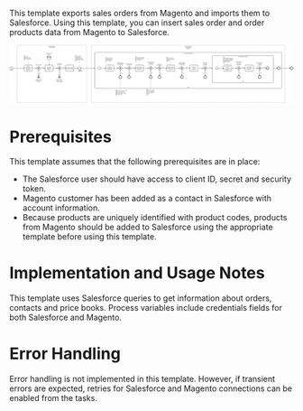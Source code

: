 This template exports sales orders from Magento and imports them to Salesforce.
Using this template, you can insert sales order and order products data from Magento to Salesforce.

![Template](assets/Adobe_Commerce___Magento_Order_to_Salesforce.svg)

# Prerequisites

This template assumes that the following prerequisites are in place:

- The Salesforce user should have access to client ID, secret and security token.
- Magento customer has been added as a contact in Salesforce with account information.
- Because products are uniquely identified with product codes, products from Magento should be added to Salesforce using the appropriate template before using this template.

# Implementation and Usage Notes

This template uses Salesforce queries to get information about orders, contacts and price books.
Process variables include credentials fields for both Salesforce and Magento.

# Error Handling

Error handling is not implemented in this template.
However, if transient errors are expected, retries for Salesforce and Magento connections can be enabled from the tasks.